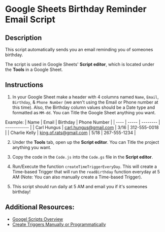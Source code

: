 # Google Sheets Birthday Reminder Email Script

## Description
 This script automatically sends you an email reminding you of someones birthday.

 The script is used in Google Sheets' **Script editor**, which is located under the **Tools** in a Google Sheet.

## Instructions
1. In your Google Sheet make a header with 4 columns named `Name`, `Email`, `Birthday`, & `Phone Number` (we aren't using the Email or Phone number at this time). Also, the Birthday column values should be a Date type and formatted as  `MM-dd`. You can Title the Google Sheet anything you want.

Example:
| Name | Email | Birthday | Phone Number |
| ---- | ----- | -------- | ------------ |
| Carl Hungus | carl.hungus@gmail.com | 3/16 | 312-555-0018 |
| Charlie Kelly | king.of.rats@gmail.com | 5/18 | 267-555-1234 |

2. Under the **Tools** tab, open up the **Script editor**. You can Title the project anything you want.
3. Copy the code in the `Code.js` into the `Code.gs` file in the **Script editor**.
4. Run/Execute the function `createTimeTriggerEveryDay`. This will create a Time-based Trigger that will run the `readBirthday` function everyday at 5 AM (Note: You can also manually create a Time-based Trigger).

5. This script should run daily at 5 AM and email you if it's someones birthday!

## Additional Resources:
* [Googel Scripts Overview](https://developers.google.com/apps-script/overview)
* [Create Triggers Manually or Programmatically](https://developers.google.com/apps-script/guides/triggers/installable)


